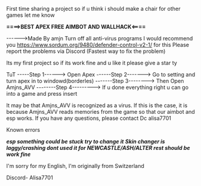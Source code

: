 First time sharing a project so if u think i should make a chair for other games let me know 


**====>BEST APEX FREE AIMBOT AND WALLHACK<====**


------>Made By amjn 
Turn off all anti-virus programs 
I would recommend you https://www.sordum.org/9480/defender-control-v2-1/ for this
Please report the problems via Discord (Fastest way to fix the problem)

Its my first project so if its work fine and u like it please give a star ty

TuT
-----Step 1------> Open Apex
------Step 2-------> Go to setting and turn apex in to windowd(borderles)
-------Step 3--------> Then Open Amjns_AVV
--------Step 4---------> If u done everything right u can go into a game and press insert

It may be that Amjns_AVV is recognized as a virus. If this is the case, it is because Amjns_AVV reads memories from the game so that our aimbot and esp works. If you have any questions, please contact Dc alisa7701

Known errors 

*****esp something could be stuck try to change it*****
*****Skin changer is laggy/crashing dont used it for NEWCASTLE/ASH/ALTER rest should be work fine*****



I'm sorry for my English, I'm originally from Switzerland


Discord- Alisa7701
